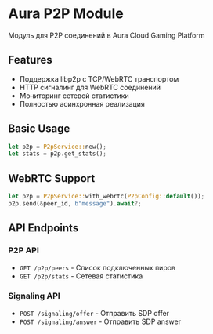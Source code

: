 # Aura P2P Module

Модуль для P2P соединений в Aura Cloud Gaming Platform

## Features
- Поддержка libp2p с TCP/WebRTC транспортом
- HTTP сигналинг для WebRTC соединений
- Мониторинг сетевой статистики
- Полностью асинхронная реализация

## Basic Usage
```rust
let p2p = P2pService::new();
let stats = p2p.get_stats();
```

## WebRTC Support
```rust
let p2p = P2pService::with_webrtc(P2pConfig::default());
p2p.send(&peer_id, b"message").await?;
```

## API Endpoints

### P2P API
- `GET /p2p/peers` - Список подключенных пиров
- `GET /p2p/stats` - Сетевая статистика

### Signaling API
- `POST /signaling/offer` - Отправить SDP offer
- `POST /signaling/answer` - Отправить SDP answer
